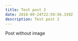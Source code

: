 ```yaml
---
title: Test post 2
date: 2018-09-24T22:59:56.339Z
description: Test post 2
---
```

Post without image
